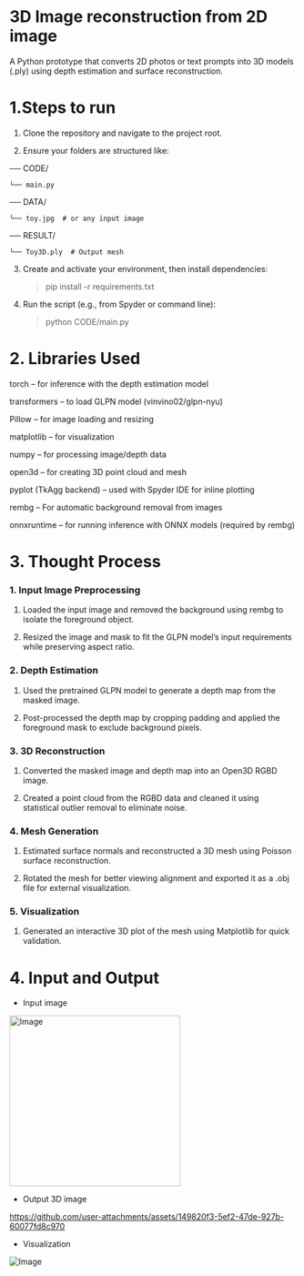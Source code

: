 # 3D Image reconstruction from 2D image
A Python prototype that converts 2D photos or text prompts into 3D models (.ply) using depth estimation and surface reconstruction. 

# 1.Steps to run
1. Clone the repository and navigate to the project root.

2. Ensure your folders are structured like:

── CODE/

    └── main.py


── DATA/


    └── toy.jpg  # or any input image


── RESULT/

    └── Toy3D.ply  # Output mesh


3. Create and activate your environment, then install dependencies:

    > pip install -r requirements.txt

4. Run the script (e.g., from Spyder or command line):

    >python CODE/main.py





# 2. Libraries Used 

torch – for inference with the depth estimation model

transformers – to load GLPN model (vinvino02/glpn-nyu)

Pillow – for image loading and resizing

matplotlib – for visualization

numpy – for processing image/depth data

open3d – for creating 3D point cloud and mesh

pyplot (TkAgg backend) – used with Spyder IDE for inline plotting

rembg – For automatic background removal from images

onnxruntime – for running inference with ONNX models (required by  rembg)

# 3. Thought Process

###  1.  Input Image Preprocessing

1. Loaded the input image and removed the background using rembg to isolate the foreground object.

2. Resized the image and mask to fit the GLPN model’s input requirements while preserving aspect ratio.

###  2. Depth Estimation

1. Used the pretrained GLPN model to generate a depth map from the masked image.

2. Post-processed the depth map by cropping padding and applied the foreground mask to exclude background pixels.

###  3. 3D Reconstruction

1. Converted the masked image and depth map into an Open3D RGBD image.

2. Created a point cloud from the RGBD data and cleaned it using statistical outlier removal to eliminate noise.

###  4. Mesh Generation

1. Estimated surface normals and reconstructed a 3D mesh using Poisson surface reconstruction.

2. Rotated the mesh for better viewing alignment and exported it as a .obj file for external visualization.

###  5. Visualization

1. Generated an interactive 3D plot of the mesh using Matplotlib for quick validation.

# 4. Input and Output
-  Input image 



<img src="https://github.com/user-attachments/assets/22b4049e-b60a-4999-804b-2a2d6d34b375" alt="Image" width="300"></br>


 
 
 
 -  Output 3D image


https://github.com/user-attachments/assets/149820f3-5ef2-47de-927b-60077fd8c970




-   Visualization

![Image](https://github.com/user-attachments/assets/8b06b175-742d-4f30-a20c-bb9233c53f82)

